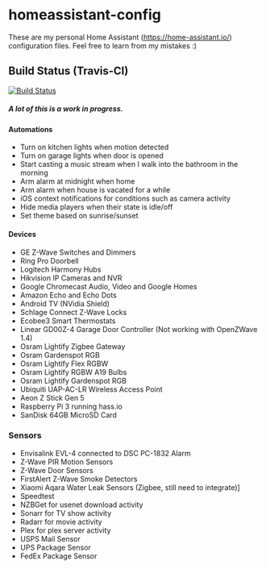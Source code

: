# homeassistant-config
These are my personal Home Assistant (https://home-assistant.io/) configuration files. Feel free to learn from my mistakes :)

## Build Status (Travis-CI)
[![Build Status](https://travis-ci.org/allanak/homeassistant-config.svg?branch=master)](https://travis-ci.org/allanak/homeassistant-config)

##### A lot of this is a work in progress.

#### Automations
* Turn on kitchen lights when motion detected
* Turn on garage lights when door is opened
* Start casting a music stream when I walk into the bathroom in the morning
* Arm alarm at midnight when home
* Arm alarm when house is vacated for a while
* iOS context notifications for conditions such as camera activity
* Hide media players when their state is idle/off
* Set theme based on sunrise/sunset

#### Devices
* GE Z-Wave Switches and Dimmers
* Ring Pro Doorbell
* Logitech Harmony Hubs
* Hikvision IP Cameras and NVR
* Google Chromecast Audio, Video and Google Homes
* Amazon Echo and Echo Dots
* Android TV (NVidia Shield)
* Schlage Connect Z-Wave Locks
* Ecobee3 Smart Thermostats
* Linear GD00Z-4 Garage Door Controller (Not working with OpenZWave 1.4)
* Osram Lightify Zigbee Gateway
* Osram Gardenspot RGB
* Osram Lightify Flex RGBW
* Osram Lightify RGBW A19 Bulbs
* Osram Lightify Gardenspot RGB
* Ubiquiti UAP-AC-LR Wireless Access Point
* Aeon Z Stick Gen 5
* Raspberry Pi 3 running hass.io
* SanDisk 64GB MicroSD Card

### Sensors
* Envisalink EVL-4 connected to DSC PC-1832 Alarm
* Z-Wave PIR Motion Sensors
* Z-Wave Door Sensors
* FirstAlert Z-Wave Smoke Detectors
* Xiaomi Aqara Water Leak Sensors (Zigbee, still need to integrate)]
* Speedtest
* NZBGet for usenet download activity
* Sonarr for TV show activity
* Radarr for movie activity
* Plex for plex server activity
* USPS Mail Sensor
* UPS Package Sensor
* FedEx Package Sensor
